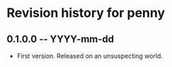 # Revision history for penny

## 0.1.0.0 -- YYYY-mm-dd

* First version. Released on an unsuspecting world.
